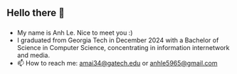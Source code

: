 ## Hello there 👋

##### 
- My name is Anh Le. Nice to meet you :)
- I graduated from Georgia Tech in December 2024 with a Bachelor of Science in Computer Science, concentrating in information internetwork and media.
- 📫 How to reach me: amai34@gatech.edu or anhle5965@gmail.com

